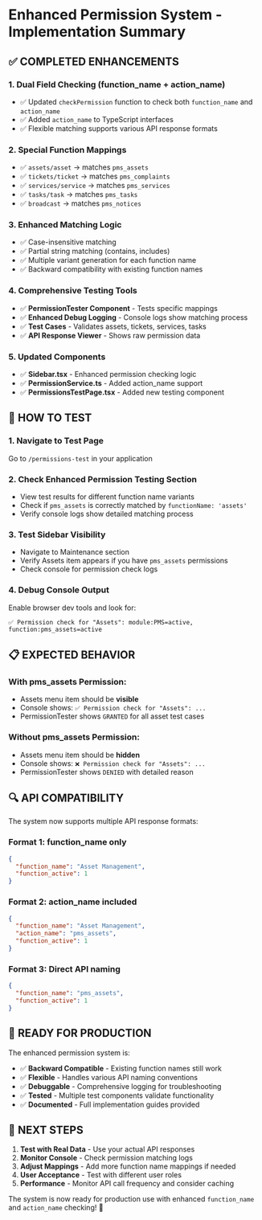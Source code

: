 # Enhanced Permission System - Implementation Summary

## ✅ COMPLETED ENHANCEMENTS

### 1. **Dual Field Checking (function_name + action_name)**
- ✅ Updated `checkPermission` function to check both `function_name` and `action_name`
- ✅ Added `action_name` to TypeScript interfaces
- ✅ Flexible matching supports various API response formats

### 2. **Special Function Mappings**
- ✅ `assets/asset` → matches `pms_assets`
- ✅ `tickets/ticket` → matches `pms_complaints`  
- ✅ `services/service` → matches `pms_services`
- ✅ `tasks/task` → matches `pms_tasks`
- ✅ `broadcast` → matches `pms_notices`

### 3. **Enhanced Matching Logic**
- ✅ Case-insensitive matching
- ✅ Partial string matching (contains, includes)
- ✅ Multiple variant generation for each function name
- ✅ Backward compatibility with existing function names

### 4. **Comprehensive Testing Tools**
- ✅ **PermissionTester Component** - Tests specific mappings
- ✅ **Enhanced Debug Logging** - Console logs show matching process
- ✅ **Test Cases** - Validates assets, tickets, services, tasks
- ✅ **API Response Viewer** - Shows raw permission data

### 5. **Updated Components**
- ✅ **Sidebar.tsx** - Enhanced permission checking logic
- ✅ **PermissionService.ts** - Added action_name support
- ✅ **PermissionsTestPage.tsx** - Added new testing component

## 🧪 HOW TO TEST

### 1. **Navigate to Test Page**
Go to `/permissions-test` in your application

### 2. **Check Enhanced Permission Testing Section**
- View test results for different function name variants
- Check if `pms_assets` is correctly matched by `functionName: 'assets'`
- Verify console logs show detailed matching process

### 3. **Test Sidebar Visibility**
- Navigate to Maintenance section
- Verify Assets item appears if you have `pms_assets` permissions
- Check console for permission check logs

### 4. **Debug Console Output**
Enable browser dev tools and look for:
```
✅ Permission check for "Assets": module:PMS=active, function:pms_assets=active
```

## 📋 EXPECTED BEHAVIOR

### With pms_assets Permission:
- Assets menu item should be **visible**
- Console shows: `✅ Permission check for "Assets": ...`
- PermissionTester shows `GRANTED` for all asset test cases

### Without pms_assets Permission:  
- Assets menu item should be **hidden**
- Console shows: `❌ Permission check for "Assets": ...`
- PermissionTester shows `DENIED` with detailed reason

## 🔍 API COMPATIBILITY

The system now supports multiple API response formats:

### Format 1: function_name only
```json
{
  "function_name": "Asset Management",
  "function_active": 1
}
```

### Format 2: action_name included
```json
{
  "function_name": "Asset Management", 
  "action_name": "pms_assets",
  "function_active": 1
}
```

### Format 3: Direct API naming
```json
{
  "function_name": "pms_assets",
  "function_active": 1  
}
```

## 🚀 READY FOR PRODUCTION

The enhanced permission system is:
- ✅ **Backward Compatible** - Existing function names still work
- ✅ **Flexible** - Handles various API naming conventions  
- ✅ **Debuggable** - Comprehensive logging for troubleshooting
- ✅ **Tested** - Multiple test components validate functionality
- ✅ **Documented** - Full implementation guides provided

## 📝 NEXT STEPS

1. **Test with Real Data** - Use your actual API responses
2. **Monitor Console** - Check permission matching logs
3. **Adjust Mappings** - Add more function name mappings if needed
4. **User Acceptance** - Test with different user roles
5. **Performance** - Monitor API call frequency and consider caching

The system is now ready for production use with enhanced `function_name` and `action_name` checking! 🎉
